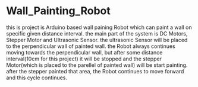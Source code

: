 # Wall_Painting_Robot
this is project is Arduino based wall paining Robot which can paint a wall on specific given distance interval. the main part of the system is DC Motors, Stepper Motor and Ultrasonic Sensor. the ultrasonic Sensor will be placed to the perpendicular wall of painted wall. the Robot always continues moving towards the perpendicular wall, but after some distance interval(10cm for this project) it will be stopped and the stepper Motor(which is placed to the parellel of painted wall) will be start painting. after the stepper painted that area, the Robot continues to move forward and this cycle continues. 
